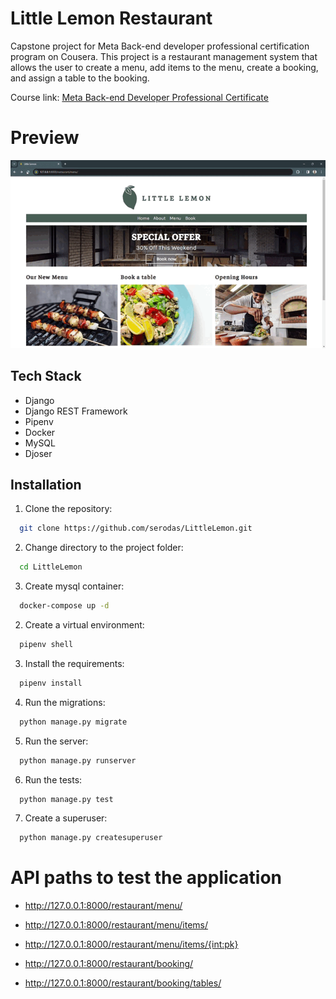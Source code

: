 # Little Lemon Restaurant

Capstone project for Meta Back-end developer professional certification program on Cousera. This project is a restaurant management system that allows the user to create a menu, add items to the menu, create a booking, and assign a table to the booking.

Course link: [Meta Back-end Developer Professional Certificate ](https://www.coursera.org/professional-certificates/meta-back-end-developer)

# Preview
![Preview](littlelemon.gif)

## Tech Stack
* Django
* Django REST Framework
* Pipenv
* Docker
* MySQL
* Djoser

##  Installation

1. Clone the repository: 
  ```bash
    git clone https://github.com/serodas/LittleLemon.git
  ```

2. Change directory to the project folder: 
  ```bash
    cd LittleLemon
  ```

3. Create mysql container:
  ```bash
    docker-compose up -d
  ```

2. Create a virtual environment:
  ```bash
    pipenv shell
  ```

3. Install the requirements: 
  ```bash
    pipenv install
  ```

4. Run the migrations: 
  ```bash
    python manage.py migrate
  ```

5. Run the server: 
  ```bash
    python manage.py runserver
  ```

6. Run the tests: 
  ```bash
    python manage.py test
  ```

7. Create a superuser: 
  ```bash
    python manage.py createsuperuser
  ```

#  API paths to test the application

* http://127.0.0.1:8000/restaurant/menu/

* http://127.0.0.1:8000/restaurant/menu/items/

* http://127.0.0.1:8000/restaurant/menu/items/{int:pk}

* http://127.0.0.1:8000/restaurant/booking/

* http://127.0.0.1:8000/restaurant/booking/tables/

